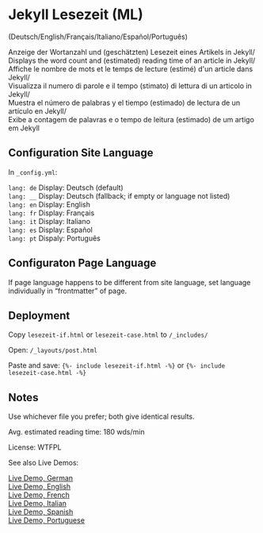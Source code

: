 # Jekyll Lesezeit (ML)
(Deutsch/English/Français/Italiano/Español/Português)

Anzeige der Wortanzahl und (geschätzten) Lesezeit eines Artikels in Jekyll/\
Displays the word count and (estimated) reading time of an article in Jekyll/\
Affiche le nombre de mots et le temps de lecture (estimé) d'un article dans Jekyll/\
Visualizza il numero di parole e il tempo (stimato) di lettura di un articolo in Jekyll/\
Muestra el número de palabras y el tiempo (estimado) de lectura de un artículo en Jekyll/\
Exibe a contagem de palavras e o tempo de leitura (estimado) de um artigo em Jekyll

## Configuration Site Language

In `_config.yml`:

`lang: de` Display: Deutsch (default)\
`lang: __` Display: Deutsch (fallback; if empty or language not listed)\
`lang: en` Display: English\
`lang: fr` Display: Français\
`lang: it` Display: Italiano\
`lang: es` Display: Español\
`lang: pt` Dispaly: Português

## Configuraton Page Language

If page language happens to be different from site language, set
language individually in “frontmatter” of page.

## Deployment

Copy `lesezeit-if.html` or `lesezeit-case.html` to `/_includes/`

Open: `/_layouts/post.html`

Paste and save: `{%- include lesezeit-if.html -%}` or `{%- include lesezeit-case.html -%}`

## Notes

Use whichever file you prefer; both give identical results.

Avg. estimated reading time: 180 wds/min

License: WTFPL

See also Live Demos:

[Live Demo, German](https://gwpachlatko.github.io/emwd/fehlersuche/2020/02/19/testing-lesezeit-german.html)\
[Live Demo, English](https://gwpachlatko.github.io/emwd/fehlersuche/2020/02/19/testing-lesezeit-english.html)\
[Live Demo, French](https://gwpachlatko.github.io/emwd/fehlersuche/2020/02/19/testing-lesezeit-french.html)\
[Live Demo, Italian](https://gwpachlatko.github.io/emwd/fehlersuche/2020/02/19/testing-lesezeit-italian.html)\
[Live Demo, Spanish](https://gwpachlatko.github.io/emwd/fehlersuche/2020/02/19/testing-lesezeit-spanish.html)\
[Live Demo, Portuguese](https://gwpachlatko.github.io/emwd/fehlersuche/2020/02/19/testing-lesezeit-portuguese.html)
